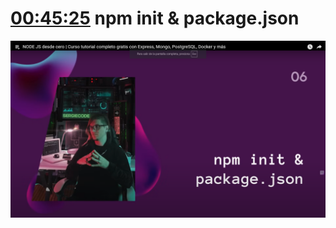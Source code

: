# [00:45:25](https://www.youtube.com/watch?v=I17ln313Pjk&t=2725s) npm init & package.json

![1748890691503](image/npminit&packageJSON/1748890691503.png)

